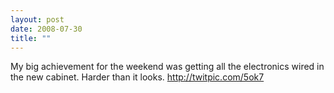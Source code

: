 ```yaml
---
layout: post
date: 2008-07-30
title: ""
---
```

My big achievement for the weekend was getting all the electronics wired in the new cabinet. Harder than it looks. http://twitpic.com/5ok7